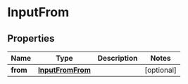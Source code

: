 

# InputFrom


## Properties

| Name | Type | Description | Notes |
|------------ | ------------- | ------------- | -------------|
|**from** | [**InputFromFrom**](InputFromFrom.md) |  |  [optional] |



